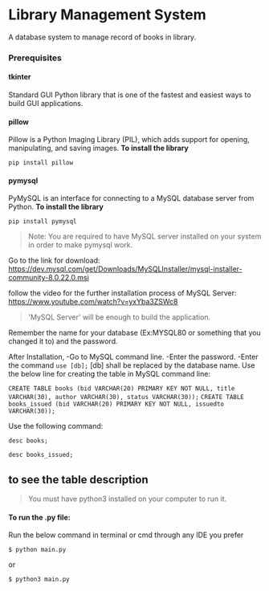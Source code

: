 # Library Management System
A database system to manage record of books in library.

### Prerequisites

#### tkinter
Standard GUI Python library that is one of the fastest and easiest ways to build GUI applications.

#### pillow
Pillow is a Python Imaging Library (PIL), which adds support for opening, manipulating, and saving images.
**To install the library**

` pip install pillow `

#### pymysql
PyMySQL is an interface for connecting to a MySQL database server from Python.
**To install the library**

` pip install pymysql `

> Note: You are required to have MySQL server installed on your system in order to make pymysql work.

Go to the link for download: https://dev.mysql.com/get/Downloads/MySQLInstaller/mysql-installer-community-8.0.22.0.msi

follow the video for the further installation process of MySQL Server: https://www.youtube.com/watch?v=yxYba3ZSWc8

> 'MySQL Server' will be enough to build the application.

Remember the name for your database (Ex:MYSQL80 or something that you changed it to) and the password.

After Installation,
-Go to MySQL command line. 
-Enter the password.
-Enter the command ` use [db]; ` [db] shall be replaced by the database name.
Use the below line for creating the table in MySQL command line:
	
` CREATE TABLE books (bid VARCHAR(20) PRIMARY KEY NOT NULL, title VARCHAR(30), author VARCHAR(30), status VARCHAR(30)); `
` CREATE TABLE books_issued (bid VARCHAR(20) PRIMARY KEY NOT NULL, issuedto VARCHAR(30)); `

Use the following command:

` desc books; `

` desc books_issued; `

to see the table description
------------------------------------------------------------------------------------------------------------------------
> You must have python3 installed on your computer to run it.

#### To run the .py file:
Run the below command in terminal or cmd through any IDE you prefer

` $ python main.py `

or 

` $ python3 main.py `